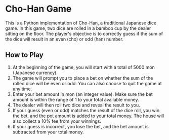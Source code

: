 # Cho-Han Game

This is a Python implementation of Cho-Han, a traditional Japanese dice game. In this game, two dice are rolled in a bamboo cup by the dealer sitting on the floor. The player's objective is to correctly guess if the sum of the dice will result in an even (cho) or odd (han) number.

## How to Play

1. At the beginning of the game, you will start with a total of 5000 mon (Japanese currency).
2. The game will prompt you to place a bet on whether the sum of the rolled dice will be even or odd. You can also choose to quit the game at any time.
3. Enter your bet amount in mon (an integer value). Make sure the bet amount is within the range of 1 to your total available money.
4. The dealer will then roll two dice and reveal the result to you.
5. If your guess (even or odd) matches the result of the dice roll, you win the bet, and the pot amount is added to your total money. The house will also collect a 10% fee from your winnings.
6. If your guess is incorrect, you lose the bet, and the bet amount is subtracted from your total money.

